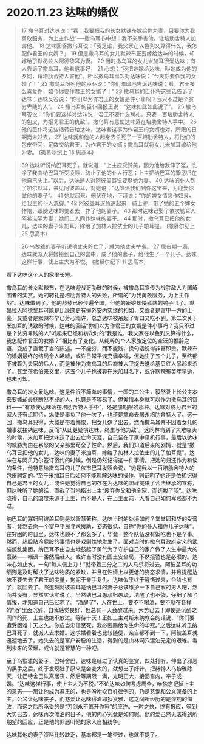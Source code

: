 # 2020.11.23 达味的婚仪

> 17  撒乌耳对达味说：“看；我要把我的长女默辣布嫁给你为妻，只要你为我勇敢服务，为上主作战”──撒乌耳心中想：我不亲手害他，让培肋舍特人加害他。  18  达味回答撒乌耳说：「我是谁，我父家在以色列又算得什么，我怎配作君王的女婿？」  19  但是撒乌耳的女儿默辣布正要嫁给达味的时候，却嫁给了默曷拉人阿德黎耳为妻。  20  当时撒乌耳的女儿米加耳很爱达味；有人告诉了撒乌耳，他看这事好，  21  心想：“我把她嫁给达味，叫她成为他的罗网，藉培肋舍特人害他”。所以撒乌耳再次对达味说：“今天你要作我的女婿了！”  22  撒乌耳吩咐他的臣仆说：“你们暗暗地告诉达味说：看，君王多么喜爱你，如今你要作君王的女婿了！”  23  撒乌耳的臣仆将这些话告诉了达味；达味反答说：“你们以为作君王的女婿是件小事吗？我只不过是个贫穷卑贱的人”。  24  撒乌耳的臣仆回报王说：“达味如此如此说了”。  25  撒乌耳答说：“你们要这样对达味说：君王不要什么聘礼，只要一百培肋舍特人的包皮，为报复君王的仇敌”。撒乌耳有意使达味落在培肋舍特人手中。  26  他的臣仆将这些话转告给达味，达味看这事为作君王的女婿也对，所限的日期尚未过去，  27  达味就和他的人起身去杀死了一百培肋舍特人，将他们的包皮带回，足数交给君王，为作君王的女婿；撒乌耳就将女儿米加耳嫁给他为妻。 (撒慕尔纪上 18 思高本)

> 39  达味听说纳巴耳死了，就说道：“上主应受赞美，因为他给我伸了冤，洗净了我由纳巴耳所受凌辱，防止了他的仆人行恶；上主把纳巴耳的罪恶归在他自己头上。”以后，达味派人对阿彼盖耳说要娶她为妻。  40  达味的仆人到了加尔默耳，来见阿彼盖耳，对她说：“达味派我们到你这里来，为迎娶你做他的妻子”。  41  她就起来，俯伏在地，下拜说：“你的婢女情愿作奴隶，给我主的仆人洗脚。”  42  阿彼盖耳遂急速起来，骑上驴，带了她的五个婢女作陪，跟随达味的使者去，作了他的妻子。  43  那时达味已娶了依次勒耳人阿希诺罕为妻；她们二人同作达味的妻子。  44  那时，撒乌耳已把他的女儿，达味的妻子米加耳，嫁给了加林人拉依士的儿子帕耳提。 (撒慕尔纪上 25 思高本)

> 26  乌黎雅的妻子听说他丈夫阵亡了，就为他丈夫举哀。  27  居丧期一满，达味就派人将她接到自己的宫中，成了他的妻子，给他生了一个儿子。达味这样行事，使上主大为不悦。 (撒慕尔纪下 11 思高本)

看下达味这个人的家里长短。

撒乌耳的长女默辣布，在达味迎战哥肋雅的时候，被撒乌耳宣传为战胜敌人为国解围者的奖赏。她的聘礼是培肋舍特人的失败，所谓的“为我勇敢服务，为上主作战”。达味做到了，他的战绩已经传遍全国，但他的新娘却快煮熟的鸭子飞了。默曷拉人阿德黎耳可能是比廉颇更有攘外安内实绩的相如，又或者是富甲一方的土豪，又或者是默辣布早已芳心暗许，总之达味被吊起了胃口又吃不到。第二次关于米加耳的诱致的时候，达味的回话“你们以为作君王的女婿是件小事吗？我只不过是个贫穷卑贱的人”听起来已经和初次时的“我是谁，我父家在以色列又算得什么，我怎配作君王的女婿？”相比有了变化。从纯粹的个人家族定位的空泛的推辞之语，变成了直截了当的陈述。一不能穷，而不能贱，换句话说得非富即贵。默辣布的婚姻最终的结局令人唏嘘，或许日常平淡充满幸福，但她生了五个儿子，至终都不被算为夫家的后人，而是被作为撒乌耳的后裔被大卫捉去送给基贝红人吊起来杀了。甚至在希伯来文里，这五个儿子也被算在米加耳名下，或许默辣布英年早逝，也未可知。

撒乌耳的次女爱达味。这是件很不简单的事情，一国的二公主，毅然爱上长公主本来要嫁却最终断然不成的人，也算是不容易了。但爱情本身就可以作为撒乌耳的饵料——“有意使达味落在培肋舍特人手中”，还是加期限的那种。达味对成为君王的家人还有点期待，纵使是辜负了他一次了，也还是拿命去屠杀培肋舍特人了。这一回，撒乌耳只得，大概是带着悔恨，把女儿嫁了出去。然而撒乌耳并不因着女儿的婚事就接纳达味，反而“从此更疑惧达味，终生与他为敌”。这同林鸟到了大难临头的时候，米加耳把达味送了出去亡命天涯，自己留在了家中见机行事，最后以达味的威胁为由在暴怒的父亲那里苟全了性命。然后，我们知道后来的剧情，就是“撒乌耳已把他的女儿，达味的妻子米加耳，嫁给了加林人拉依士的儿子帕耳提”。达味在与阿贝乃尔签订密约的时候，倒是仍然记得这一件事情，把她的归还作为和谈的条件，他特意给撒乌耳的儿子依市巴耳发照会说，“她是我以一百培肋舍特人的包皮聘定的。”至于米加耳日后如何不能理解达味的操作，则证明了她还是依稀记得自己是君王的女儿，或许她觉得自己的存在为达味的国祚提供了合法继承的宣称，但达味听了她的话，直截了当地指出上主“废弃你父和他全家，而选拔了我”。达味晓得，自己的国度来源于上主，而不是人，在上主面前，人看自己如何卑贱都不为过。

纳巴耳的寡妇阿彼盖耳则是以智慧著称。达味当时的处境如何？堂堂耶和华的受膏者，竟然去向一个富户平民寻求援助，姿态很低，自称“你的仆人和你儿子达味”。在穷困的时日里，达味也顾不了那么多了，毕竟一整个队伍没有饭吃也不是个事。然而，热脸贴冷屁股的事情也是戏剧性地发生了。面对当时的撒乌耳政府定义的武装叛乱集团，纳巴耳不由自主地鼓起了勇气为了守护自己的家产做了人生中最大的豪赌——嘲讽一番然后赶人。或许当时没有国土安全局，不然报警也是必须的。达味心如止水，一句“每人佩上刀！”就带着三分之二的人马杀将过去。阿彼盖耳的功绩则是及时解决了达味物质的紧缺，并且在性情上以更低的姿态求情，并且提醒达味不要失去了君王的度量，拘泥于亲手复仇。达味似乎终于醒悟过来，台阶也有了，就回去了。照道理阿彼盖耳是纳巴耳的妻子总该维护一下自己家的男人吧，然而并没有，显然实话实说了。当然纳巴耳愚顽归愚顽，清醒了也不傻，仔细了解了情报，才知道自己已经凉了。“酒醒了”，人在世上，要不不喝酒，要不就在各样的“酒”里面沉醉，自我感觉良好，但总有一天会醒过来。大势已去！即使是沉醉之间作的死，上主也绝不放过。等待十天！正如上主对斯米纳教会的话说，“你们要遭受困难十天之久。你应当忠信至死，我必要赐给你生命的华冠。”之后达味听见纳巴耳死了，就派人去求婚。这求婚看着也比较随便，亲自都不到一下，阿彼盖耳就迅速地去了。她失去的是富户安稳的生活，得到的是山林洞穴漂泊无定的艰难。看到未来的荣耀，或许就是智慧的一种吧。

至于乌黎雅的妻子，巴特舍巴，达味是经过了认真的鉴赏，四处打听，伸出了邪恶的黑手之后，终于发现肚子原来是会变大的，就想出了奸计，把赫特人乌黎雅除灭，让巴特舍巴认真居丧，然后等期限一满，光明正大，接回宫内，奉子成婚。“达味这样行事，使上主大为不悦。”不论达味如何考虑周全，唯独忘记掉上主的意志——那让他成为君王的，也是吩咐众百姓律例的，乃是慈爱和公义兼备的上主。公义让达味丧子，而慈爱让达味得着耶狄狄雅，这之间所经历的是深刻的悔改，而这之后所承受的是“刀剑永不离开你家”的应许。一时之快，终有报应，等到大势已去，达味再次漂泊的日子，他的内心究竟是如何呢。他的爱已然无法得到所期望的回应，正是他的罪恶叫他的家人自相纷争。

达味其他的妻子资料比较缺乏，基本都是一笔带过，也就不提了。